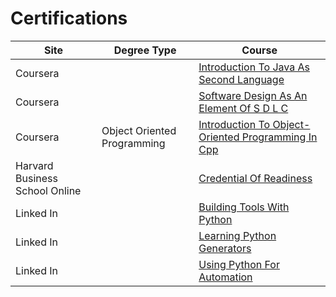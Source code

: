 # Certifications

 | Site | Degree Type | Course |
 | -----|-------------|--------|
| Coursera |   | [Introduction To Java As Second Language](certifications/Coursera_IntroductionToJavaAsSecondLanguage.pdf) |
| Coursera |   | [Software Design As An Element Of S D L C](certifications/Coursera_SoftwareDesignAsAnElementOfSDLC.pdf) |
| Coursera |  Object Oriented Programming | [Introduction To Object- Oriented Programming In Cpp](certifications/Coursera_ObjectOrientedProgramming_IntroductionToObject-OrientedProgrammingInCpp.pdf) |
| Harvard Business School Online |   | [Credential Of Readiness](certifications/HarvardBusinessSchoolOnline_CredentialOfReadiness.pdf) |
| Linked In |   | [Building Tools With Python](certifications/LinkedIn_BuildingToolsWithPython.pdf) |
| Linked In |   | [Learning Python Generators](certifications/LinkedIn_LearningPythonGenerators.pdf) |
| Linked In |   | [Using Python For Automation](certifications/LinkedIn_UsingPythonForAutomation.pdf) |
